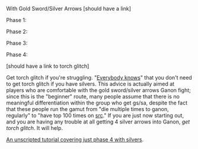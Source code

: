 With Gold Sword/Silver Arrows [should have a link]

Phase 1:

Phase 2:

Phase 3:

Phase 4:

[should have a link to torch glitch]

Get torch glitch if you're struggling. "[Everybody knows](https://web.archive.org/web/20190831022348/https://thezvi.wordpress.com/2019/07/02/everybody-knows/)" that you don't need to get torch glitch if you have silvers. This advice is actually aimed at players who are comfortable with the gold sword/silver arrows Ganon fight; since this is the "beginner" route, many people assume that there is no meaningful differentiation within the group who get gs/sa, despite the fact that these people run the gamut from "die multiple times to ganon, regularly" to "have top 100 times on [src](https://www.speedrun.com/alttp#No_Major_Glitches)." If you are just now starting out, and you are having any trouble at all getting 4 silver arrows into Ganon, _get torch glitch_. It will help.

[An unscripted tutorial covering just phase 4 with silvers](https://www.twitch.tv/videos/672410278).
